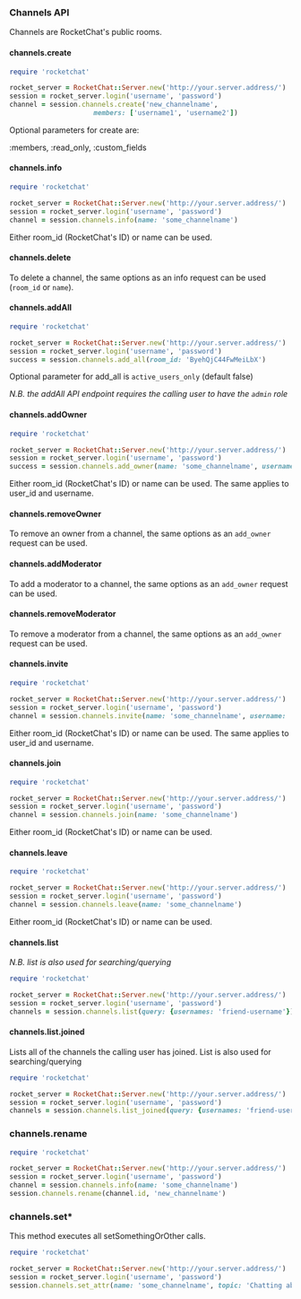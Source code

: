 ### Channels API

Channels are RocketChat's public rooms.

#### channels.create

```ruby
require 'rocketchat'

rocket_server = RocketChat::Server.new('http://your.server.address/')
session = rocket_server.login('username', 'password')
channel = session.channels.create('new_channelname',
                     members: ['username1', 'username2'])
```

Optional parameters for create are:

:members, :read_only, :custom_fields


#### channels.info

```ruby
require 'rocketchat'

rocket_server = RocketChat::Server.new('http://your.server.address/')
session = rocket_server.login('username', 'password')
channel = session.channels.info(name: 'some_channelname')
```

Either room_id (RocketChat's ID) or name can be used.


#### channels.delete

To delete a channel, the same options as an info request can be used (`room_id` or `name`).


#### channels.addAll

```ruby
require 'rocketchat'

rocket_server = RocketChat::Server.new('http://your.server.address/')
session = rocket_server.login('username', 'password')
success = session.channels.add_all(room_id: 'ByehQjC44FwMeiLbX')
```

Optional parameter for add_all is `active_users_only` (default false)

_N.B. the addAll API endpoint requires the calling user to have the `admin` role_


#### channels.addOwner

```ruby
require 'rocketchat'

rocket_server = RocketChat::Server.new('http://your.server.address/')
session = rocket_server.login('username', 'password')
success = session.channels.add_owner(name: 'some_channelname', username: 'some_username')
```

Either room_id (RocketChat's ID) or name can be used.
The same applies to user_id and username.


#### channels.removeOwner

To remove an owner from a channel, the same options as an `add_owner` request can be used.


#### channels.addModerator

To add a moderator to a channel, the same options as an `add_owner` request can be used.


#### channels.removeModerator

To remove a moderator from a channel, the same options as an `add_owner` request can be used.


#### channels.invite

```ruby
require 'rocketchat'

rocket_server = RocketChat::Server.new('http://your.server.address/')
session = rocket_server.login('username', 'password')
channel = session.channels.invite(name: 'some_channelname', username: 'some_username')
```

Either room_id (RocketChat's ID) or name can be used.
The same applies to user_id and username.


#### channels.join

```ruby
require 'rocketchat'

rocket_server = RocketChat::Server.new('http://your.server.address/')
session = rocket_server.login('username', 'password')
channel = session.channels.join(name: 'some_channelname')
```

Either room_id (RocketChat's ID) or name can be used.


#### channels.leave

```ruby
require 'rocketchat'

rocket_server = RocketChat::Server.new('http://your.server.address/')
session = rocket_server.login('username', 'password')
channel = session.channels.leave(name: 'some_channelname')
```

Either room_id (RocketChat's ID) or name can be used.


#### channels.list

_N.B. list is also used for searching/querying_

```ruby
require 'rocketchat'

rocket_server = RocketChat::Server.new('http://your.server.address/')
session = rocket_server.login('username', 'password')
channels = session.channels.list(query: {usernames: 'friend-username'})
```

#### channels.list.joined

Lists all of the channels the calling user has joined. 
List is also used for searching/querying

```ruby
require 'rocketchat'

rocket_server = RocketChat::Server.new('http://your.server.address/')
session = rocket_server.login('username', 'password')
channels = session.channels.list_joined(query: {usernames: 'friend-username'})
```

### channels.rename

```ruby
require 'rocketchat'

rocket_server = RocketChat::Server.new('http://your.server.address/')
session = rocket_server.login('username', 'password')
channel = session.channels.info(name: 'some_channelname')
session.channels.rename(channel.id, 'new_channelname')
```


### channels.set\*

This method executes all setSomethingOrOther calls.

```ruby
require 'rocketchat'

rocket_server = RocketChat::Server.new('http://your.server.address/')
session = rocket_server.login('username', 'password')
session.channels.set_attr(name: 'some_channelname', topic: 'Chatting about stuff')
```
